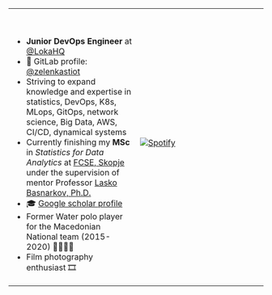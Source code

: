 <table width="100%"> 
  <tr>
  <td width="50%">

&nbsp;<p align="center">
    <ul>
      <li> <b>Junior DevOps Engineer</b> at <a href="https://github.com/LokaHQ">@LokaHQ</a> </li> 
      <li> 🐙 GitLab profile: [@zelenkastiot](https://gitlab.com/zelenkastiot)</li>
      <li> Striving to expand knowledge and expertise in statistics, DevOps, K8s, MLops, GitOps, network science, Big Data, AWS, CI/CD, dynamical systems</li> 
    <li> Currently finishing my <b>MSc</b> in <i>Statistics for Data Analytics</i> at <a href="https://www.finki.ukim.mk/en">FCSE, Skopje</a> under the supervision of mentor Professor <a href="https://scholar.google.com/citations?hl=en&user=rE6vD68AAAAJ">Lasko Basnarkov, Ph.D.</a> </li>
    <li> 🎓 [Google scholar profile](https://scholar.google.com/citations?user=OIC1DB0AAAAJ&hl=en&oi=ao) </li>
    <li> Former Water polo player for the Macedonian National team (2015-2020) 🤽‍♂️🇲🇰 </li>
    <li> Film photography enthusiast 🎞️ </li>
    </ul>

  </p>
  </td>
    
    
  <td width="50%">


&nbsp; <br> [![Spotify](https://zelenkastiot.vercel.app/api/spotify?background_color=0b0d0a&border_color=ffffff)](https://open.spotify.com/user/31i6q3pm3mzg3zqw6ibtnv4bhr2y)
  
  <br> 
 
<!--   <p align="center">
  <img src="https://github.com/devicons/devicon/blob/master/icons/python/python-original-wordmark.svg" title="Python" **alt="Python" width="40" height="40"/>
  <img alt="R" width="40" height="40" src="https://github.com/devicons/devicon/blob/master/icons/r/r-plain.svg" /> 
  <img alt="Matlab" width="40" height="40" src="https://raw.githubusercontent.com/github/explore/80688e429a7d4ef2fca1e82350fe8e3517d3494d/topics/matlab/matlab.png" /> 
  <img src="https://github.com/devicons/devicon/blob/master/icons/git/git-original-wordmark.svg" title="Git" **alt="Git" width="40" height="40"/>
  <img src="https://github.com/devicons/devicon/blob/master/icons/docker/docker-original-wordmark.svg" title="Docker" width="40" height="40"/>
  <img src="https://github.com/devicons/devicon/blob/master/icons/pandas/pandas-original-wordmark.svg" title="Pandas" **alt="Pandas" width="40" height="40"/>
  <img src="https://github.com/devicons/devicon/blob/master/icons/numpy/numpy-original-wordmark.svg" title="Numpy" **alt="Numpy" width="40" height="40"/>
  <img src="https://github.com/devicons/devicon/blob/master/icons/latex/latex-original.svg" title="LaTeX" **alt="latex" width="40" height="40"/> -->
  </p>
</td>
</table>


